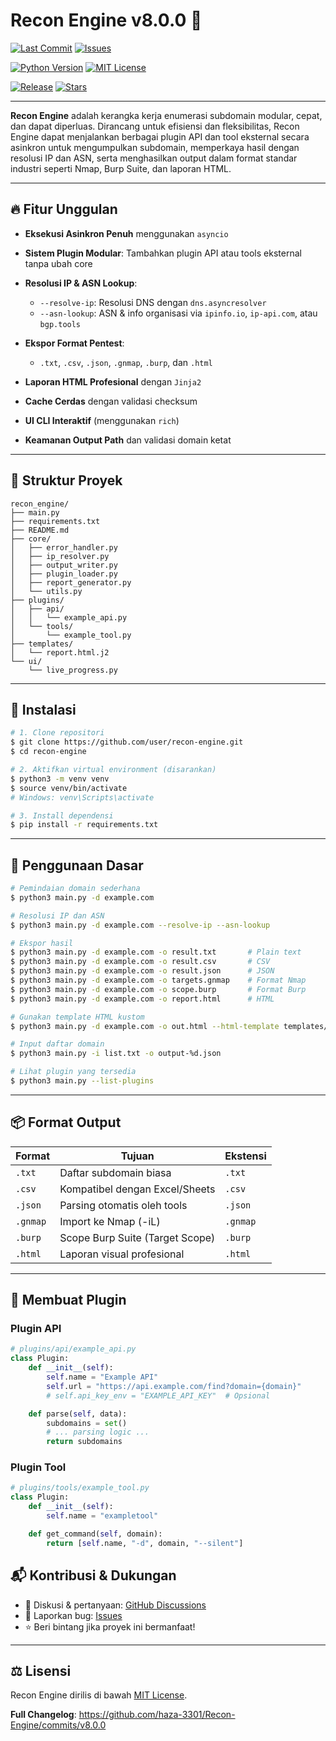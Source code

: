 # Recon Engine v8.0.0 🚀 

[![Last Commit](https://img.shields.io/github/last-commit/haza-3301/Recon-Engine)](https://github.com/haza-3301/Recon-Engine/commits/main) [![Issues](https://img.shields.io/github/issues/haza-3301/Recon-Engine)](https://github.com/haza-3301/Recon-Engine/issues)

[![Python Version](https://img.shields.io/badge/Python-3.8%2B-blue)](https://www.python.org/downloads/) [![MIT License](https://img.shields.io/badge/License-MIT-green.svg)](https://opensource.org/licenses/MIT) 

[![Release](https://img.shields.io/github/v/release/haza-3301/Recon-Engine?color=orange)](https://github.com/haza-3301/Recon-Engine/releases) [![Stars](https://img.shields.io/github/stars/haza-3301/Recon-Engine?style=social)](https://github.com/haza-3301/Recon-Engine)

&#x20;&#x20;

---

**Recon Engine** adalah kerangka kerja enumerasi subdomain modular, cepat, dan dapat diperluas. Dirancang untuk efisiensi dan fleksibilitas, Recon Engine dapat menjalankan berbagai plugin API dan tool eksternal secara asinkron untuk mengumpulkan subdomain, memperkaya hasil dengan resolusi IP dan ASN, serta menghasilkan output dalam format standar industri seperti Nmap, Burp Suite, dan laporan HTML.

---

## 🔥 Fitur Unggulan

* **Eksekusi Asinkron Penuh** menggunakan `asyncio`
* **Sistem Plugin Modular**: Tambahkan plugin API atau tools eksternal tanpa ubah core
* **Resolusi IP & ASN Lookup**:

  * `--resolve-ip`: Resolusi DNS dengan `dns.asyncresolver`
  * `--asn-lookup`: ASN & info organisasi via `ipinfo.io`, `ip-api.com`, atau `bgp.tools`
* **Ekspor Format Pentest**:

  * `.txt`, `.csv`, `.json`, `.gnmap`, `.burp`, dan `.html`
* **Laporan HTML Profesional** dengan `Jinja2`
* **Cache Cerdas** dengan validasi checksum
* **UI CLI Interaktif** (menggunakan `rich`)
* **Keamanan Output Path** dan validasi domain ketat

---

## 📁 Struktur Proyek

```
recon_engine/
├── main.py
├── requirements.txt
├── README.md
├── core/
│   ├── error_handler.py
│   ├── ip_resolver.py
│   ├── output_writer.py
│   ├── plugin_loader.py
│   ├── report_generator.py
│   └── utils.py
├── plugins/
│   ├── api/
│   │   └── example_api.py
│   └── tools/
│       └── example_tool.py
├── templates/
│   └── report.html.j2
└── ui/
    └── live_progress.py
```

---

## 🚀 Instalasi

```bash
# 1. Clone repositori
$ git clone https://github.com/user/recon-engine.git
$ cd recon-engine

# 2. Aktifkan virtual environment (disarankan)
$ python3 -m venv venv
$ source venv/bin/activate
# Windows: venv\Scripts\activate

# 3. Install dependensi
$ pip install -r requirements.txt
```

---

## 🔧 Penggunaan Dasar

```bash
# Pemindaian domain sederhana
$ python3 main.py -d example.com

# Resolusi IP dan ASN
$ python3 main.py -d example.com --resolve-ip --asn-lookup

# Ekspor hasil
$ python3 main.py -d example.com -o result.txt       # Plain text
$ python3 main.py -d example.com -o result.csv       # CSV
$ python3 main.py -d example.com -o result.json      # JSON
$ python3 main.py -d example.com -o targets.gnmap    # Format Nmap
$ python3 main.py -d example.com -o scope.burp       # Format Burp
$ python3 main.py -d example.com -o report.html      # HTML

# Gunakan template HTML kustom
$ python3 main.py -d example.com -o out.html --html-template templates/report.html.j2

# Input daftar domain
$ python3 main.py -i list.txt -o output-%d.json

# Lihat plugin yang tersedia
$ python3 main.py --list-plugins
```

---

## 📦 Format Output

| Format   | Tujuan                          | Ekstensi |
| -------- | ------------------------------- | -------- |
| `.txt`   | Daftar subdomain biasa          | `.txt`   |
| `.csv`   | Kompatibel dengan Excel/Sheets  | `.csv`   |
| `.json`  | Parsing otomatis oleh tools     | `.json`  |
| `.gnmap` | Import ke Nmap (-iL)            | `.gnmap` |
| `.burp`  | Scope Burp Suite (Target Scope) | `.burp`  |
| `.html`  | Laporan visual profesional      | `.html`  |

---

## 🔌 Membuat Plugin

### Plugin API

```python
# plugins/api/example_api.py
class Plugin:
    def __init__(self):
        self.name = "Example API"
        self.url = "https://api.example.com/find?domain={domain}"
        # self.api_key_env = "EXAMPLE_API_KEY"  # Opsional

    def parse(self, data):
        subdomains = set()
        # ... parsing logic ...
        return subdomains
```

### Plugin Tool

```python
# plugins/tools/example_tool.py
class Plugin:
    def __init__(self):
        self.name = "exampletool"

    def get_command(self, domain):
        return [self.name, "-d", domain, "--silent"]
```

## 📬 Kontribusi & Dukungan

* 💬 Diskusi & pertanyaan: [GitHub Discussions](https://github.com/user/recon-engine/discussions)
* 🐛 Laporkan bug: [Issues](https://github.com/user/recon-engine/issues)
* ⭐ Beri bintang jika proyek ini bermanfaat!

---

## ⚖️ Lisensi

Recon Engine dirilis di bawah [MIT License](LICENSE).

**Full Changelog**: https://github.com/haza-3301/Recon-Engine/commits/v8.0.0
